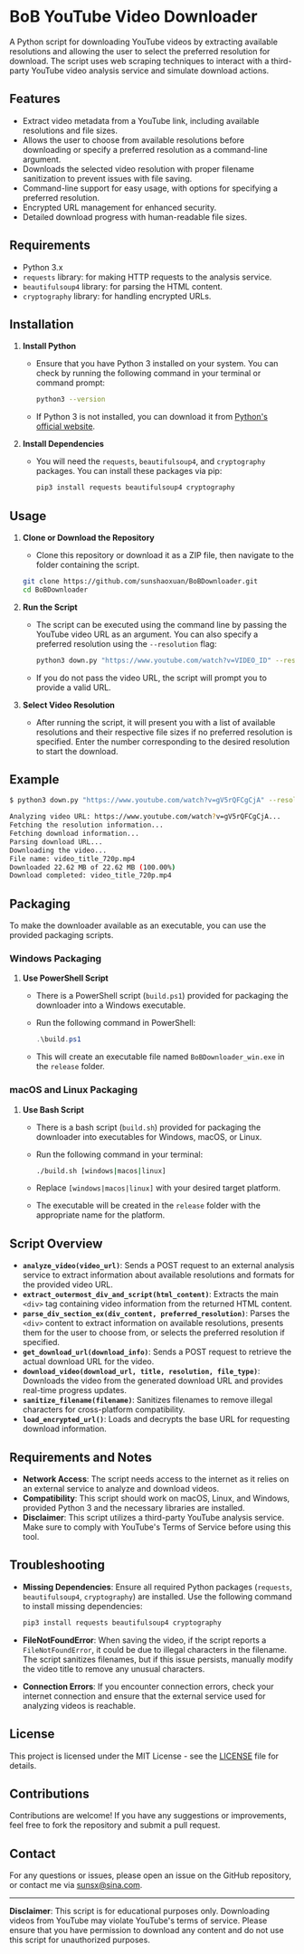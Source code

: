 # BoB YouTube Video Downloader

A Python script for downloading YouTube videos by extracting available resolutions and allowing the user to select the preferred resolution for download. The script uses web scraping techniques to interact with a third-party YouTube video analysis service and simulate download actions.

## Features

- Extract video metadata from a YouTube link, including available resolutions and file sizes.
- Allows the user to choose from available resolutions before downloading or specify a preferred resolution as a command-line argument.
- Downloads the selected video resolution with proper filename sanitization to prevent issues with file saving.
- Command-line support for easy usage, with options for specifying a preferred resolution.
- Encrypted URL management for enhanced security.
- Detailed download progress with human-readable file sizes.

## Requirements

- Python 3.x
- `requests` library: for making HTTP requests to the analysis service.
- `beautifulsoup4` library: for parsing the HTML content.
- `cryptography` library: for handling encrypted URLs.

## Installation

1. **Install Python**

   - Ensure that you have Python 3 installed on your system. You can check by running the following command in your terminal or command prompt:

     ```sh
     python3 --version
     ```

   - If Python 3 is not installed, you can download it from [Python's official website](https://www.python.org/downloads/).

2. **Install Dependencies**

   - You will need the `requests`, `beautifulsoup4`, and `cryptography` packages. You can install these packages via pip:
     ```sh
     pip3 install requests beautifulsoup4 cryptography
     ```

## Usage

1. **Clone or Download the Repository**

   - Clone this repository or download it as a ZIP file, then navigate to the folder containing the script.

   ```sh
   git clone https://github.com/sunshaoxuan/BoBDownloader.git
   cd BoBDownloader
   ```

2. **Run the Script**

   - The script can be executed using the command line by passing the YouTube video URL as an argument. You can also specify a preferred resolution using the `--resolution` flag:

     ```sh
     python3 down.py "https://www.youtube.com/watch?v=VIDEO_ID" --resolution 720p
     ```

   - If you do not pass the video URL, the script will prompt you to provide a valid URL.

3. **Select Video Resolution**

   - After running the script, it will present you with a list of available resolutions and their respective file sizes if no preferred resolution is specified. Enter the number corresponding to the desired resolution to start the download.

## Example

```sh
$ python3 down.py "https://www.youtube.com/watch?v=gV5rQFCgCjA" --resolution 720p

Analyzing video URL: https://www.youtube.com/watch?v=gV5rQFCgCjA...
Fetching the resolution information...
Fetching download information...
Parsing download URL...
Downloading the video...
File name: video_title_720p.mp4
Downloaded 22.62 MB of 22.62 MB (100.00%)
Download completed: video_title_720p.mp4
```

## Packaging

To make the downloader available as an executable, you can use the provided packaging scripts.

### Windows Packaging

1. **Use PowerShell Script**

   - There is a PowerShell script (`build.ps1`) provided for packaging the downloader into a Windows executable.
   - Run the following command in PowerShell:

     ```powershell
     .\build.ps1
     ```

   - This will create an executable file named `BoBDownloader_win.exe` in the `release` folder.

### macOS and Linux Packaging

1. **Use Bash Script**

   - There is a bash script (`build.sh`) provided for packaging the downloader into executables for Windows, macOS, or Linux.
   - Run the following command in your terminal:

     ```sh
     ./build.sh [windows|macos|linux]
     ```

   - Replace `[windows|macos|linux]` with your desired target platform.
   - The executable will be created in the `release` folder with the appropriate name for the platform.

## Script Overview

- **`analyze_video(video_url)`**: Sends a POST request to an external analysis service to extract information about available resolutions and formats for the provided video URL.
- **`extract_outermost_div_and_script(html_content)`**: Extracts the main `<div>` tag containing video information from the returned HTML content.
- **`parse_div_section_ex(div_content, preferred_resolution)`**: Parses the `<div>` content to extract information on available resolutions, presents them for the user to choose from, or selects the preferred resolution if specified.
- **`get_download_url(download_info)`**: Sends a POST request to retrieve the actual download URL for the video.
- **`download_video(download_url, title, resolution, file_type)`**: Downloads the video from the generated download URL and provides real-time progress updates.
- **`sanitize_filename(filename)`**: Sanitizes filenames to remove illegal characters for cross-platform compatibility.
- **`load_encrypted_url()`**: Loads and decrypts the base URL for requesting download information.

## Requirements and Notes

- **Network Access**: The script needs access to the internet as it relies on an external service to analyze and download videos.
- **Compatibility**: This script should work on macOS, Linux, and Windows, provided Python 3 and the necessary libraries are installed.
- **Disclaimer**: This script utilizes a third-party YouTube analysis service. Make sure to comply with YouTube's Terms of Service before using this tool.

## Troubleshooting

- **Missing Dependencies**: Ensure all required Python packages (`requests`, `beautifulsoup4`, `cryptography`) are installed. Use the following command to install missing dependencies:

  ```sh
  pip3 install requests beautifulsoup4 cryptography
  ```

- **FileNotFoundError**: When saving the video, if the script reports a `FileNotFoundError`, it could be due to illegal characters in the filename. The script sanitizes filenames, but if this issue persists, manually modify the video title to remove any unusual characters.

- **Connection Errors**: If you encounter connection errors, check your internet connection and ensure that the external service used for analyzing videos is reachable.

## License

This project is licensed under the MIT License - see the [LICENSE](LICENSE) file for details.

## Contributions

Contributions are welcome! If you have any suggestions or improvements, feel free to fork the repository and submit a pull request.

## Contact

For any questions or issues, please open an issue on the GitHub repository, or contact me via [sunsx@sina.com](mailto:sunsx@sina.com).

---

**Disclaimer**: This script is for educational purposes only. Downloading videos from YouTube may violate YouTube's terms of service. Please ensure that you have permission to download any content and do not use this script for unauthorized purposes.
